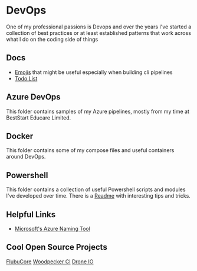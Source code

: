 # DevOps

One of my professional passions is Devops and over the years I've started a collection of best practices or at least established patterns that work across what I do on the coding side of things

## Docs

- [Emojis](./docs/Emojis.md) that might be useful especially when building cli pipelines
- [Todo List](./docs/TODO.md)

## Azure DevOps

This folder contains samples of my Azure pipelines, mostly from my time at BestStart Educare Limited.

## Docker

This folder contains some of my compose files and useful containers around DevOps.

## Powershell

This folder contains a collection of useful Powershell scripts and modules I've developed over time.
There is a [Readme](./Powershell/README.md) with interesting tips and tricks.

## Helpful Links

- [Microsoft's Azure Naming Tool](https://github.com/mspnp/AzureNamingTool)

## Cool Open Source Projects

[FlubuCore](https://github.com/dotnetcore/FlubuCore)
[Woodpecker CI](https://woodpecker-ci.org/)
[Drone IO](https://www.drone.io/)
